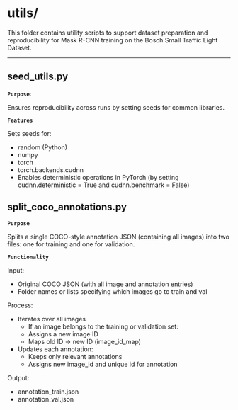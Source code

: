 # utils/

This folder contains utility scripts to support dataset preparation and reproducibility for Mask R-CNN training on the Bosch Small Traffic Light Dataset.

---

## seed_utils.py
**`Purpose`**:

Ensures reproducibility across runs by setting seeds for common libraries.

**`Features`**

Sets seeds for:
- random (Python)
- numpy
- torch
- torch.backends.cudnn
- Enables deterministic operations in PyTorch (by setting cudnn.deterministic = True and cudnn.benchmark = False)

## split_coco_annotations.py
**`Purpose`**

Splits a single COCO-style annotation JSON (containing all images) into two files: one for training and one for validation.

**`Functionality`**

Input:
- Original COCO JSON (with all image and annotation entries)
- Folder names or lists specifying which images go to train and val

Process:
- Iterates over all images
  - If an image belongs to the training or validation set:
  - Assigns a new image ID
  - Maps old ID → new ID (image_id_map)
- Updates each annotation:
  - Keeps only relevant annotations
  - Assigns new image_id and unique id for annotation

Output:
- annotation_train.json
- annotation_val.json


